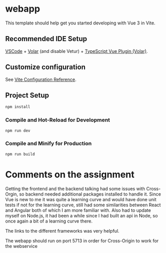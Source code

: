 # webapp

This template should help get you started developing with Vue 3 in Vite.

## Recommended IDE Setup

[VSCode](https://code.visualstudio.com/) + [Volar](https://marketplace.visualstudio.com/items?itemName=Vue.volar) (and disable Vetur) + [TypeScript Vue Plugin (Volar)](https://marketplace.visualstudio.com/items?itemName=Vue.vscode-typescript-vue-plugin).

## Customize configuration

See [Vite Configuration Reference](https://vitejs.dev/config/).

## Project Setup

```sh
npm install
```

### Compile and Hot-Reload for Development

```sh
npm run dev
```

### Compile and Minify for Production

```sh
npm run build
```

# Comments on the assignment

Getting the frontend and the backend talking had some issues with Cross-Orgin, so backend needed additional packages installed to handle it. Since Vue is new to me it was quite a learning curve and would have done unit tests if not for the learning curve, still had some similarities between React and Angular both of which I am more familiar with. Also had to update myself on Node.js, it had been a while since I had built an api in Node, so once again a bit of a learning curve there.

The links to the different frameworks was very helpful.

The webapp should run on port 5713 in order for Cross-Origin to work for the webservice